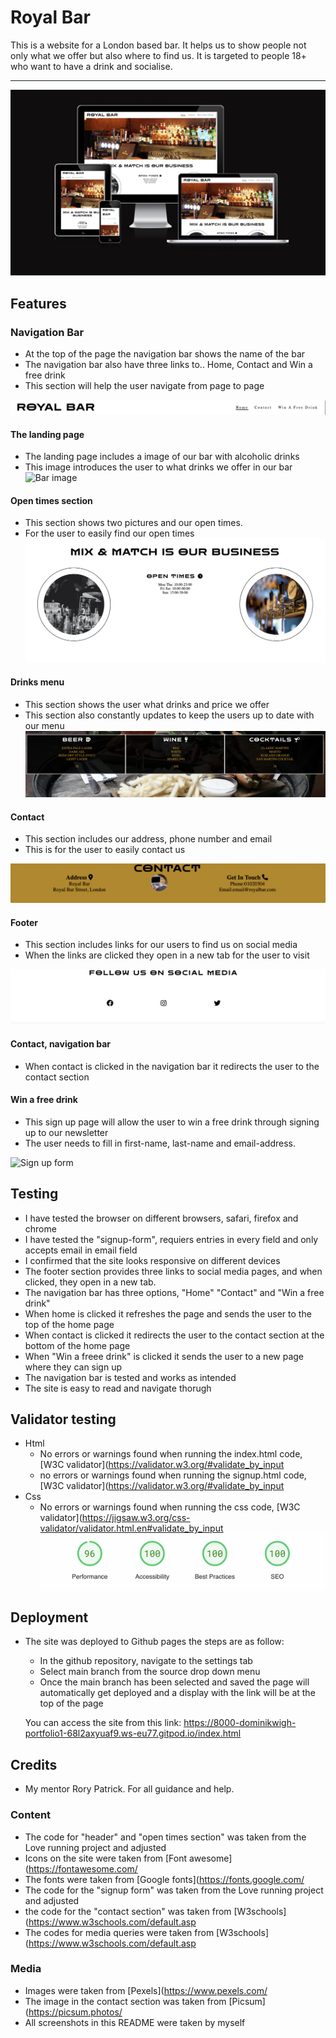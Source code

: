 # Royal Bar #

This is a website for a London based bar. It helps us to show people not only what we offer but also where to find us. It is targeted to people 18+ who want to have a drink and socialise.

- - - -

![responsive image acroos four devices](documentation/responsive%20image.png)

## Features ##

### Navigation Bar ###

* At the top of the page the navigation bar shows the name of the bar
* The navigation bar also have three links to.. Home, Contact and Win a free drink
* This section will help the user navigate from page to page

![Navigation bar](documentation/Navigation.png)

#### The landing page ####
* The landing page includes a image of our bar with alcoholic drinks 
* This image introduces the user to what drinks we offer in our bar
![Bar image](documentation/bar%20image%20.png)

#### Open times section ####
* This section shows two pictures and our open times. 
* For the user to easily find our open times 
![opentimes and two pictures](documentation/opentimes%20.png)


#### Drinks menu #### 
* This section shows the user what drinks and price we offer
* This section also constantly updates to keep the users up to date with our menu 
![Drinks menu](documentation/drinksmenu.png)

#### Contact ####
* This section includes our address, phone number and email 
* This is for the user to easily contact us 

![Contact information](documentation/contact.png)


#### Footer #### 
* This section includes links for our users to find us on social media 
* When the links are clicked they open in a new tab for the user to visit 

![Fo0ter with social media links](documentation/footer.png)

#### Contact, navigation bar ####
* When contact is clicked in the navigation bar it redirects the user to the contact section 


#### Win a free drink #### 
* This sign up page will allow the user to win a free drink through signing up to our newsletter 
* The user needs to fill in first-name, last-name and email-address. 

![Sign up form](documentation/win%20a%20free%20drink.png)



## Testing ##

* I have tested the browser on different browsers, safari, firefox and chrome  
* I have tested the "signup-form", requiers entries in every field and only accepts email in email field 
* I confirmed that the site looks responsive on different devices
* The footer section provides three links to social media pages, and when clicked, they open in a new tab. 
* The navigation bar has three options, "Home" "Contact" and "Win a free drink" 
* When home is clicked it refreshes the page and sends the user to the top of the home page  
* When contact is clicked it redirects the user to the contact section at the bottom of the home page 
* When "Win a freee drink" is clicked it sends the user to a new page where they can sign up  
* The navigation bar is tested and works as intended 
* The site is easy to read and navigate thorugh  

## Validator testing ##
* Html 
   * No errors or warnings found when running the index.html code, [W3C validator](https://validator.w3.org/#validate_by_input
   * no errors or warnings found when running the signup.html code, [W3C validator](https://validator.w3.org/#validate_by_input
* Css
   * No errors or warnings found when running the css code, [W3C validator](https://jigsaw.w3.org/css-validator/validator.html.en#validate_by_input
![Accessibility-text](documentation/validator.png)

## Deployment ##

* The site was deployed to Github pages the steps are as follow:
  * In the github repository, navigate to the settings tab 
  * Select main branch from the source drop down menu  
  * Once the main branch has been selected and saved the page will automatically get deployed and a display with the link will be at the top of the page 

  You can access the site from this link: https://8000-dominikwigh-portfolio1-68l2axyuaf9.ws-eu77.gitpod.io/index.html

## Credits ##
* My mentor Rory Patrick. For all guidance and help. 
### Content ###
 * The code for "header" and "open times section" was taken from the Love running project and adjusted 
 * Icons on the site were taken from [Font awesome](https://fontawesome.com/
 * The fonts were taken from [Google fonts](https://fonts.google.com/
 * The code for the "signup form" was taken from the Love running project and adjusted
 * the code for the "contact section" was taken from [W3schools](https://www.w3schools.com/default.asp
 * The codes for media queries were taken from [W3schools](https://www.w3schools.com/default.asp
 
### Media ### 
 * Images were taken from [Pexels](https://www.pexels.com/
 * The image in the contact section was taken from [Picsum](https://picsum.photos/
 * All screenshots in this README were taken by myself







